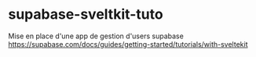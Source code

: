 # supabase-sveltkit-tuto
Mise en place d'une app de gestion d'users supabase
https://supabase.com/docs/guides/getting-started/tutorials/with-sveltekit


